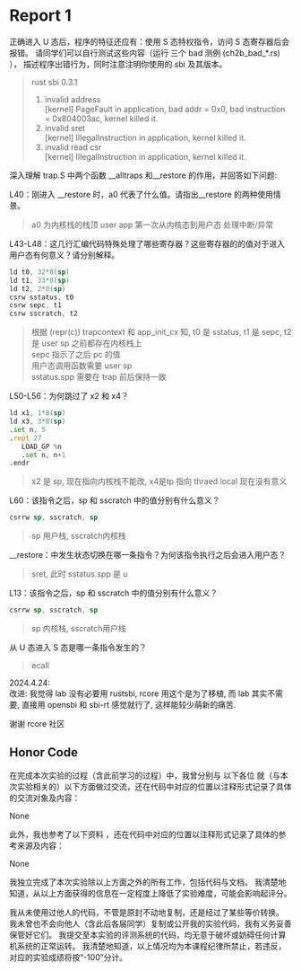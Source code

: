# Report 1

正确进入 U 态后，程序的特征还应有：使用 S 态特权指令，访问 S 态寄存器后会报错。 请同学们可以自行测试这些内容（运行 三个 bad 测例 (ch2b_bad_*.rs) ）， 描述程序出错行为，同时注意注明你使用的 sbi 及其版本。
>rust sbi 0.3.1
>
>1. invalid address  
[kernel] PageFault in application, bad addr = 0x0, bad instruction = 0x804003ac, kernel killed it.
>2. invalid sret  
[kernel] IllegalInstruction in application, kernel killed it.
>3. invalid read csr  
[kernel] IllegalInstruction in application, kernel killed it.  

深入理解 trap.S 中两个函数 __alltraps 和__restore 的作用，并回答如下问题:

 L40：刚进入 __restore 时，a0 代表了什么值。请指出__restore 的两种使用情景。
 > a0 为内核栈的栈顶
 > user app 第一次从内核态到用户态
 > 处理中断/异常

L43-L48：这几行汇编代码特殊处理了哪些寄存器？这些寄存器的的值对于进入用户态有何意义？请分别解释。  

```asm
ld t0, 32*8(sp)
ld t1, 33*8(sp)
ld t2, 2*8(sp)
csrw sstatus, t0
csrw sepc, t1
csrw sscratch, t2
```

> 根据 (repr(c)) trapcontext 和 app_init_cx 知, t0 是 sstatus, t1 是 sepc, t2 是 user sp 之前都存在内核栈上  
 sepc 指示了之后 pc 的值  
 用户态调用函数需要 user sp  
 sstatus.spp 需要在 trap 前后保持一致  

L50-L56：为何跳过了 x2 和 x4？

```asm
ld x1, 1*8(sp)
ld x3, 3*8(sp)
.set n, 5
.rept 27
   LOAD_GP %n
   .set n, n+1
.endr
```

> x2 是 sp, 现在指向内核栈不能改, x4是tp 指向 thraed local 现在没有意义

L60：该指令之后，sp 和 sscratch 中的值分别有什么意义？

```asm
csrrw sp, sscratch, sp
```

> sp 用户栈, sscratch内核栈

__restore：中发生状态切换在哪一条指令？为何该指令执行之后会进入用户态？
> sret, 此时 sstatus.spp 是 u

L13：该指令之后，sp 和 sscratch 中的值分别有什么意义？

```asm
csrrw sp, sscratch, sp
```

> sp 内核栈, sscratch用户栈

从 U 态进入 S 态是哪一条指令发生的？

> ecall

2024.4.24:  
改进:
我觉得 lab 没有必要用 rustsbi, rcore 用这个是为了移植, 而 lab 其实不需要, 直接用 opensbi 和 sbi-rt 感觉就行了, 这样能较少萌新的痛苦.

谢谢 rcore 社区

## Honor Code

在完成本次实验的过程（含此前学习的过程）中，我曾分别与 以下各位 就（与本次实验相关的）以下方面做过交流，还在代码中对应的位置以注释形式记录了具体的交流对象及内容：

None

此外，我也参考了以下资料 ，还在代码中对应的位置以注释形式记录了具体的参考来源及内容：

None

我独立完成了本次实验除以上方面之外的所有工作，包括代码与文档。 我清楚地知道，从以上方面获得的信息在一定程度上降低了实验难度，可能会影响起评分。

我从未使用过他人的代码，不管是原封不动地复制，还是经过了某些等价转换。 我未曾也不会向他人（含此后各届同学）复制或公开我的实验代码，我有义务妥善保管好它们。 我提交至本实验的评测系统的代码，均无意于破坏或妨碍任何计算机系统的正常运转。 我清楚地知道，以上情况均为本课程纪律所禁止，若违反，对应的实验成绩将按“-100”分计。
